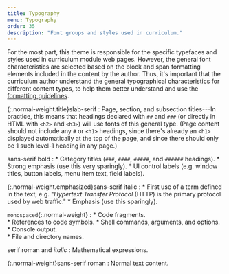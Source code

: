 ```yaml
---
title: Typography
menu: Typography
order: 35
description: "Font groups and styles used in curriculum."
---
```


For the most part, this theme is responsible for the specific typefaces and styles used in curriculum module web pages. However, the general font characteristics are selected based on the block and span formatting elements included in the content by the author. Thus, it's important that the curriculum author understand the general typographical characteristics for different content types, to help them better understand and use the [formatting guidelines](formatting.md).

{:.normal-weight.title}slab-serif
: Page, section, and subsection titles---In practice, this means that headings declared with `##` and `###` (or directly in HTML with `<h2>` and `<h3>`) will use fonts of this general type. (Page content should not include any `#` or `<h1>` headings, since there's already an `<h1>` displayed automatically at the top of the page, and since there should only be 1 such level-1 heading in any page.)

sans-serif bold
: 
    * Category titles (`###`, `####`, `#####`, and `######` headings).
    * Strong emphasis (use this very sparingly).
    * UI control labels (e.g. window titles, button labels, menu item text, field labels).

{:.normal-weight.emphasized}sans-serif italic
:
    * First use of a term defined in the text, e.g. "_Hypertext Transfer Protocol_ (HTTP) is the primary protocol used by web traffic."
    * Emphasis (use this sparingly).
    
`monospaced`{:.normal-weight}
:
    * Code fragments.    
    * References to code symbols.
    * Shell commands, arguments, and options.    
    * Console output.    
    * File and directory names.
    
$\text{serif roman and }italic$
: Mathematical expressions.

{:.normal-weight}sans-serif roman
: Normal text content.
